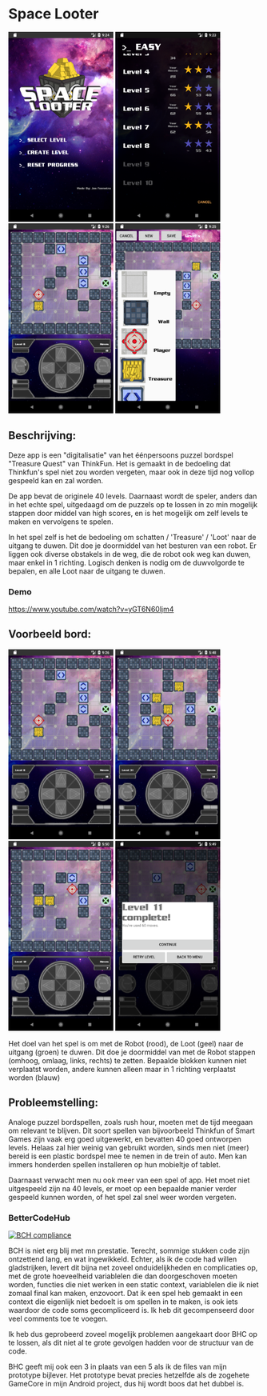 # Space Looter

<img src="doc/documentation/phase%20final%20screenshots/Menu.png" alt="Drawing" width="210" height="380"/> <img src="doc/documentation/phase%20final%20screenshots/device-2018-02-01-152404.png" alt="Drawing" width="210" height="380"/> <img src="doc/documentation/phase%20final%20screenshots/Game.png" alt="Drawing" width="210" height="380"/> <img src="doc/documentation/phase%20final%20screenshots/Create.png" alt="Drawing" width="210" height="380"/>

## Beschrijving:

Deze app is een "digitalisatie" van het éénpersoons puzzel bordspel "Treasure Quest" van ThinkFun. Het is gemaakt in de bedoeling dat Thinkfun's spel niet zou worden vergeten, maar ook in deze tijd nog vollop gespeeld kan en zal worden.

De app bevat de originele 40 levels. Daarnaast wordt de speler, anders dan in het echte spel, uitgedaagd om de puzzels op te lossen in zo min mogelijk stappen door middel van high scores, en is het mogelijk om zelf levels te maken en vervolgens te spelen.

In het spel zelf is het de bedoeling om schatten / 'Treasure' / 'Loot' naar de uitgang te duwen. Dit doe je doormiddel van het besturen van een robot. Er liggen ook diverse obstakels in de weg, die de robot ook weg kan duwen, maar enkel in 1 richting. Logisch denken is nodig om de duwvolgorde te bepalen, en alle Loot naar de uitgang te duwen.

### Demo 

https://www.youtube.com/watch?v=yGT6N60ljm4

## Voorbeeld bord:

<img src="doc/documentation/phase%20final%20screenshots/Game.png" alt="Drawing" width="210" height="380"/> <img src="doc/documentation/phase%20final%20screenshots/Game2.png" alt="Drawing" width="210" height="380"/> <img src="doc/documentation/phase%20final%20screenshots/Game3.png" alt="Drawing" width="210" height="380"/> <img src="doc/documentation/phase%20final%20screenshots/GameComplete.png" alt="Drawing" width="210" height="380"/>

Het doel van het spel is om met de Robot (rood), de Loot (geel) naar de uitgang (groen) te duwen. Dit doe je doormiddel van met de Robot stappen (omhoog, omlaag, links, rechts) te zetten. Bepaalde blokken kunnen niet verplaatst worden, andere kunnen alleen maar in 1 richting verplaatst worden (blauw)

## Probleemstelling:

Analoge puzzel bordspellen, zoals rush hour, moeten met de tijd meegaan om relevant te blijven. Dit soort spellen van bijvoorbeeld Thinkfun of Smart Games zijn vaak erg goed uitgewerkt, en bevatten 40 goed ontworpen levels. Helaas zal hier weinig van gebruikt worden, sinds men niet (meer) bereid is een plastic bordspel mee te nemen in de trein of auto. Men kan immers honderden spellen installeren op hun mobieltje of tablet. 

Daarnaast verwacht men nu ook meer van een spel of app. Het moet niet uitgespeeld zijn na 40 levels, er moet op een bepaalde manier verder gespeeld kunnen worden, of het spel zal snel weer worden vergeten. 

### BetterCodeHub 
[![BCH compliance](https://bettercodehub.com/edge/badge/josfeenstra/Space-Looter?branch=master)](https://bettercodehub.com/)

BCH is niet erg blij met mn prestatie. Terecht, sommige stukken code zijn ontzettend lang, en wat ingewikkeld. Echter, als ik de code had willen gladstrijken, levert dit bijna net zoveel onduidelijkheden en complicaties op, met de grote hoeveelheid variablelen die dan doorgeschoven moeten worden, functies die niet werken in een static context, variablelen die ik niet zomaal final kan maken, enzovoort. Dat ik een spel heb gemaakt in een context die eigenlijk niet bedoelt is om spellen in te maken, is ook iets waardoor de code soms gecompliceerd is. Ik heb dit gecompenseerd door veel comments toe te voegen. 

Ik heb dus geprobeerd zoveel mogelijk problemen aangekaart door BHC op te lossen, als dit niet al te grote gevolgen hadden voor de structuur van de code. 

BHC geeft mij ook een 3 in plaats van een 5 als ik de files van mijn prototype bijlever. Het prototype bevat precies hetzelfde als de zogehete GameCore in mijn Android project, dus hij wordt boos dat het dubbel is.  

